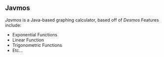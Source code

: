 Javmos
---

_Javmos_ is a Java-based graphing calculator, based off of _Desmos_
Features include:
* Exponential Functions
* Linear Function
* Trigonometric Functions
* Etc...